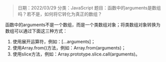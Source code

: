 > 日期：2022/03/29
分类：JavaScript
题目：函数中的arguments是数组吗？若不是，如何将它转化为真正的数组？

函数中的arguments不是一个数组，而是一个类数组对象；将类数组对象转换为数组可以通过下面这三种方式：

1. 使用展开运算符，例如：[...arguments]；
2. 使用Array.from()方法，例如：Array.from(arguments)；
3. 使用slice方法，例如：Array.prototype.slice.call(arguments)。

